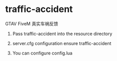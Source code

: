 # traffic-accident
GTAV FiveM 真实车祸反馈

1. Pass traffic-accident into the resource directory

2. server.cfg configuration ensure traffic-accident

3. You can configure config.lua
